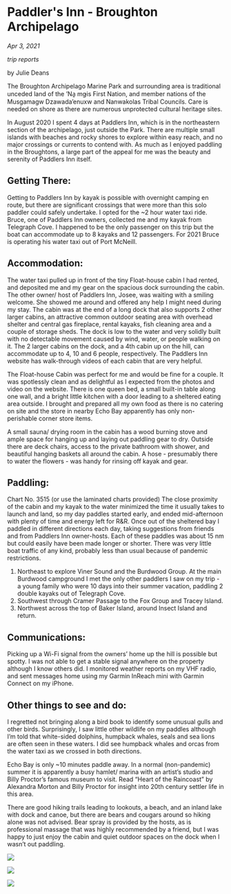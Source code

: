 # Paddler's Inn - Broughton  Archipelago

*Apr 3, 2021*

*trip reports*

by Julie Deans

The Broughton Archipelago Marine Park and surrounding area is traditional unceded land of the ʼNa̱ mǥis First Nation, and member nations of the Musgamagw Dzawada’enuxw and Nanwakolas Tribal Councils. Care is needed on shore as there are numerous unprotected cultural heritage sites.

In August 2020 I spent 4 days at Paddlers Inn, which is in the northeastern section of the archipelago, just outside the Park. There are multiple small islands with beaches and rocky shores to explore within easy reach, and no major crossings or currents to contend with. As much as I enjoyed paddling in the Broughtons, a large part of the appeal for me was the beauty and serenity of Paddlers Inn itself.

## Getting There:
Getting to Paddlers Inn by kayak is possible with overnight camping en route, but there are significant crossings that were more than this solo paddler could safely undertake. I opted for the ~2 hour water taxi ride. Bruce, one of Paddlers Inn owners, collected me and my kayak from Telegraph Cove. I happened to be the only passenger on this trip but the boat can accommodate up to 8 kayaks and 12 passengers. For 2021 Bruce is operating his water taxi out of Port McNeill.

## Accommodation:
The water taxi pulled up in front of the tiny Float-house cabin I had rented, and deposited me and my gear on the spacious dock surrounding the cabin. The other owner/ host of Paddlers Inn, Josee, was waiting with a smiling welcome. She showed me around and offered any help I might need during my stay. The cabin was at the end of a long dock that also supports 2 other larger cabins, an attractive common outdoor seating area with overhead shelter and central gas fireplace, rental kayaks, fish cleaning area and a couple of storage sheds. The dock is low to the water and very solidly built with no detectable movement caused by wind, water, or people walking on it. The 2 larger cabins on the dock, and a 4th cabin up on the hill, can accommodate up to 4, 10 and 6 people, respectively. The Paddlers Inn website has walk-through videos of each cabin that are very helpful.

The Float-house Cabin was perfect for me and would be fine for a couple. It was spotlessly clean and as delightful as I expected from the photos and video on the website. There is one queen bed, a small built-in table along one wall, and a bright little kitchen with a door leading to a sheltered eating area outside. I brought and prepared all my own food as there is no catering on site and the store in nearby Echo Bay apparently has only non-perishable corner store items.

A small sauna/ drying room in the cabin has a wood burning stove and ample space for hanging up and laying out paddling gear to dry. Outside there are deck chairs, access to the private bathroom with shower, and beautiful hanging baskets all around the cabin. A hose - presumably there to water the flowers - was handy for rinsing off kayak and gear.

## Paddling:
Chart No. 3515 (or use the laminated charts provided)
The close proximity of the cabin and my kayak to the water minimized the time it usually takes to launch and land, so my day paddles started early, and ended mid-afternoon with plenty of time and energy left for R&R. Once out of the sheltered bay I paddled in different directions each day, taking suggestions from friends and from Paddlers Inn owner-hosts. Each of these paddles was about 15 nm but could easily have been made longer or shorter. There was very little boat traffic of any kind, probably less than usual because of pandemic restrictions.

1.	Northeast to explore Viner Sound and the Burdwood Group. At the main Burdwood campground I met the only other paddlers I saw on my trip - a young family who were 10 days into their summer vacation, paddling 2 double kayaks out of Telegraph Cove. 
2.  Southwest through Cramer Passage to the Fox Group and Tracey Island.
3.  Northwest across the top of Baker Island, around Insect Island and return.

## Communications:
Picking up a Wi-Fi signal from the owners’ home up the hill is possible but spotty. I was not able to get a stable signal anywhere on the property although I know others did. I monitored weather reports on my VHF radio, and sent messages home using my Garmin InReach mini with Garmin Connect on my iPhone. 

## Other things to see and do:
I regretted not bringing along a bird book to identify some unusual gulls and other birds. Surprisingly, I saw little other wildlife on my paddles although I’m told that white-sided dolphins, humpback whales, seals and sea lions are often seen in these waters. I did see humpback whales and orcas from the water taxi as we crossed in both directions.

Echo Bay is only ~10 minutes paddle away. In a normal (non-pandemic) summer it is apparently a busy hamlet/ marina with an artist’s studio and  Billy Proctor’s famous museum to visit. Read “Heart of the Raincoast” by Alexandra Morton and Billy Proctor for insight into 20th century settler life in this area.

There are good hiking trails leading to lookouts, a beach, and an inland lake with dock and canoe, but there are bears and cougars around so hiking alone was not advised. Bear spray is provided by the hosts, as is professional massage that was highly recommended by a friend, but I was happy to just enjoy the cabin and quiet outdoor spaces on the dock when I wasn’t out paddling.

![](/img/paddlersinn1.jpg)

![](/img/paddlersinn2.jpg)

![](/img/paddlersinn3.jpg)
